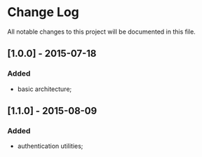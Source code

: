 # Change Log
All notable changes to this project will be documented in this file.

## [1.0.0] - 2015-07-18
### Added
- basic architecture;

## [1.1.0] - 2015-08-09
### Added
- authentication utilities;
